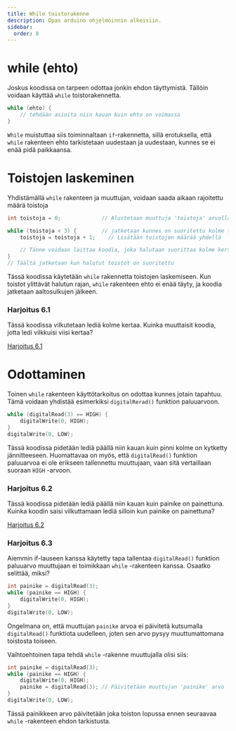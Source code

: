 ```yaml
---
title: While toistorakenne
description: Opas arduino ohjelmoinnin alkeisiin.
sidebar:
  order: 8
---
```


# while (ehto)

Joskus koodissa on tarpeen odottaa jonkin ehdon täyttymistä. Tällöin voidaan käyttää `while` toistorakennetta.

```c
while (ehto) {
	// tehdään asioita niin kauan kuin ehto on voimassa
}
```

`While` muistuttaa siis toiminnaltaan `if`-rakennetta, sillä erotuksella, että `while`  rakenteen ehto tarkistetaan uudestaan ja uudestaan, kunnes se ei enää pidä paikkaansa.

# Toistojen laskeminen

Yhdistämällä `while`  rakenteen ja muuttujan, voidaan saada aikaan rajoitettu määrä toistoja

```c
int toistoja = 0;             // Alustetaan muuttuja 'toistoja' arvolla 0

while (toistoja < 3) {        // jatketaan kunnes on suoritettu kolme toistoa
	toistoja = toistoja + 1;    // Lisätään toistojen määrää yhdellä

	// Tänne voidaan laittaa koodia, joka halutaan suorittaa kolme kertaa
}
// Täältä jatketaan kun halutut toistot on suoritettu
```

Tässä koodissa käytetään `while` rakennetta toistojen laskemiseen. Kun toistot ylittävät halutun rajan, `while`  rakenteen ehto ei enää täyty, ja koodia jatketaan aaltosulkujen jälkeen.

### Harjoitus 6.1

Tässä koodissa vilkutetaan lediä kolme kertaa. Kuinka muuttaisit koodia, jotta ledi vilkkuisi viisi kertaa?

<a href="https://wokwi.com/projects/405449905658573825" target="_blank" rel="noopener noreferrer">Harjoitus 6.1</a>

# Odottaminen

Toinen `while`  rakenteen käyttötarkoitus on odottaa kunnes jotain tapahtuu. Tämä voidaan yhdistää esimerkiksi `digitalRerad()` funktion paluuarvoon.

```c
while (digitalRead(3) == HIGH) {
	digitalWrite(0, HIGH);
}
digitalWrite(0, LOW);
```

Tässä koodissa pidetään lediä päällä niin kauan kuin pinni kolme on kytketty jännitteeseen. Huomattavaa on myös, että `digitalRead()`  funktion paluuarvoa ei ole erikseen tallennettu muuttujaan, vaan sitä vertaillaan suoraan `HIGH` -arvoon.

### Harjoitus 6.2

Tässä koodissa pidetään lediä päällä niin kauan kuin painike on painettuna. Kuinka koodin saisi vilkuttamaan lediä silloin kun painike on painettuna?

<a href="https://wokwi.com/projects/405450663678670849" target="_blank" rel="noopener noreferrer">Harjoitus 6.2</a>

### Harjoitus 6.3

Aiemmin if-lauseen kanssa käytetty tapa tallentaa `digitalRead()`  funktion paluuarvo muuttujaan ei toimikkaan `while` -rakenteen kanssa. Osaatko selittää, miksi?

```c
int painike = digitalRead(3);
while (painike == HIGH) {
	digitalWrite(0, HIGH);
}
digitalWrite(0, LOW);
```

Ongelmana on, että muuttujan `painike`  arvoa ei päivitetä kutsumalla `digitalRead()`  funktiota uudelleen, joten sen arvo pysyy muuttumattomana toistosta toiseen.

Vaihtoehtoinen tapa tehdä `while` -rakenne muuttujalla olisi siis:

```c
int painike = digitalRead(3);
while (painike == HIGH) {
	digitalWrite(0, HIGH);
	painike = digitalRead(3); // Päivitetään muuttujan 'painike' arvo
}
digitalWrite(0, LOW);
```

Tässä painikkeen arvo päivitetään joka toiston lopussa ennen seuraavaa `while` -rakenteen ehdon tarkistusta.

